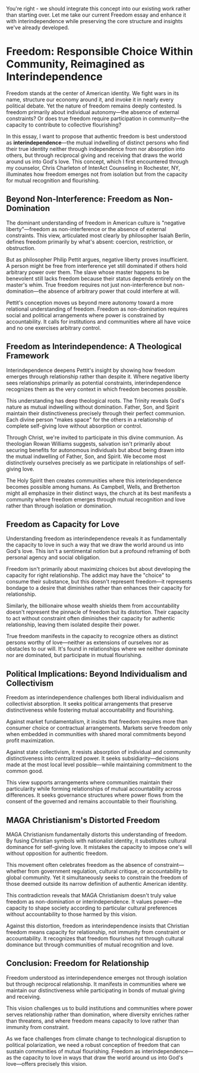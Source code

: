 You're right - we should integrate this concept into our existing work rather than starting over. Let me take our current Freedom essay and enhance it with interindependence while preserving the core structure and insights we've already developed.

# Freedom: Responsible Choice Within Community, Reimagined as Interindependence

Freedom stands at the center of American identity. We fight wars in its name, structure our economy around it, and invoke it in nearly every political debate. Yet the nature of freedom remains deeply contested. Is freedom primarily about individual autonomy—the absence of external constraints? Or does true freedom require participation in community—the capacity to contribute to collective flourishing?

In this essay, I want to propose that authentic freedom is best understood as **interindependence**—the mutual indwelling of distinct persons who find their true identity neither through independence from nor absorption into others, but through reciprocal giving and receiving that draws the world around us into God's love. This concept, which I first encountered through my counselor, Chris Charleton of InterAct Counseling in Rochester, NY, illuminates how freedom emerges not from isolation but from the capacity for mutual recognition and flourishing.

## Beyond Non-Interference: Freedom as Non-Domination

The dominant understanding of freedom in American culture is "negative liberty"—freedom as non-interference or the absence of external constraints. This view, articulated most clearly by philosopher Isaiah Berlin, defines freedom primarily by what's absent: coercion, restriction, or obstruction.

But as philosopher Philip Pettit argues, negative liberty proves insufficient. A person might be free from interference yet still dominated if others hold arbitrary power over them. The slave whose master happens to be benevolent still lacks freedom because their status depends entirely on the master's whim. True freedom requires not just non-interference but non-domination—the absence of arbitrary power that could interfere at will.

Pettit's conception moves us beyond mere autonomy toward a more relational understanding of freedom. Freedom as non-domination requires social and political arrangements where power is constrained by accountability. It calls for institutions and communities where all have voice and no one exercises arbitrary control.

## Freedom as Interindependence: A Theological Framework

Interindependence deepens Pettit's insight by showing how freedom emerges through relationship rather than despite it. Where negative liberty sees relationships primarily as potential constraints, interindependence recognizes them as the very context in which freedom becomes possible.

This understanding has deep theological roots. The Trinity reveals God's nature as mutual indwelling without domination. Father, Son, and Spirit maintain their distinctiveness precisely through their perfect communion. Each divine person "makes space" for the others in a relationship of complete self-giving love without absorption or control.

Through Christ, we're invited to participate in this divine communion. As theologian Rowan Williams suggests, salvation isn't primarily about securing benefits for autonomous individuals but about being drawn into the mutual indwelling of Father, Son, and Spirit. We become most distinctively ourselves precisely as we participate in relationships of self-giving love.

The Holy Spirit then creates communities where this interindependence becomes possible among humans. As Campbell, Wells, and Bretherton might all emphasize in their distinct ways, the church at its best manifests a community where freedom emerges through mutual recognition and love rather than through isolation or domination.

## Freedom as Capacity for Love

Understanding freedom as interindependence reveals it as fundamentally the capacity to love in such a way that we draw the world around us into God's love. This isn't a sentimental notion but a profound reframing of both personal agency and social obligation.

Freedom isn't primarily about maximizing choices but about developing the capacity for right relationship. The addict may have the "choice" to consume their substance, but this doesn't represent freedom—it represents bondage to a desire that diminishes rather than enhances their capacity for relationship.

Similarly, the billionaire whose wealth shields them from accountability doesn't represent the pinnacle of freedom but its distortion. Their capacity to act without constraint often diminishes their capacity for authentic relationship, leaving them isolated despite their power.

True freedom manifests in the capacity to recognize others as distinct persons worthy of love—neither as extensions of ourselves nor as obstacles to our will. It's found in relationships where we neither dominate nor are dominated, but participate in mutual flourishing.

## Political Implications: Beyond Individualism and Collectivism

Freedom as interindependence challenges both liberal individualism and collectivist absorption. It seeks political arrangements that preserve distinctiveness while fostering mutual accountability and flourishing.

Against market fundamentalism, it insists that freedom requires more than consumer choice or contractual arrangements. Markets serve freedom only when embedded in communities with shared moral commitments beyond profit maximization.

Against state collectivism, it resists absorption of individual and community distinctiveness into centralized power. It seeks subsidiarity—decisions made at the most local level possible—while maintaining commitment to the common good.

This view supports arrangements where communities maintain their particularity while forming relationships of mutual accountability across differences. It seeks governance structures where power flows from the consent of the governed and remains accountable to their flourishing.

## MAGA Christianism's Distorted Freedom

MAGA Christianism fundamentally distorts this understanding of freedom. By fusing Christian symbols with nationalist identity, it substitutes cultural dominance for self-giving love. It mistakes the capacity to impose one's will without opposition for authentic freedom.

This movement often celebrates freedom as the absence of constraint—whether from government regulation, cultural critique, or accountability to global community. Yet it simultaneously seeks to constrain the freedom of those deemed outside its narrow definition of authentic American identity.

This contradiction reveals that MAGA Christianism doesn't truly value freedom as non-domination or interindependence. It values power—the capacity to shape society according to particular cultural preferences without accountability to those harmed by this vision.

Against this distortion, freedom as interindependence insists that Christian freedom means capacity for relationship, not immunity from constraint or accountability. It recognizes that freedom flourishes not through cultural dominance but through communities of mutual recognition and love.

## Conclusion: Freedom for Relationship

Freedom understood as interindependence emerges not through isolation but through reciprocal relationship. It manifests in communities where we maintain our distinctiveness while participating in bonds of mutual giving and receiving.

This vision challenges us to build institutions and communities where power serves relationship rather than domination, where diversity enriches rather than threatens, and where freedom means capacity to love rather than immunity from constraint.

As we face challenges from climate change to technological disruption to political polarization, we need a robust conception of freedom that can sustain communities of mutual flourishing. Freedom as interindependence—as the capacity to love in ways that draw the world around us into God's love—offers precisely this vision.